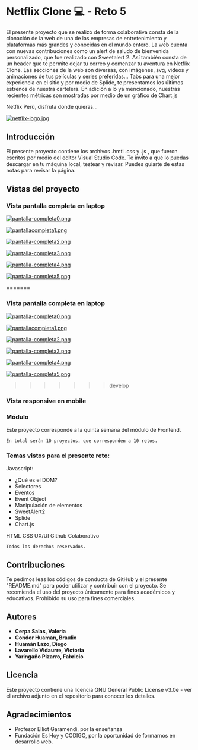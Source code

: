 # Netflix Clone 💻 - Reto 5

El presente proyecto que se realizó de forma colaborativa consta de la clonación de la web de una de las empresas de entretenimiento y plataformas más grandes y conocidas en el mundo entero.
La web cuenta con nuevas contribuciones como un alert de saludo de bienvenida personalizado, que fue realizado con Sweetalert 2. Así también consta de un header que te permite dejar tu correo y comenzar tu aventura en Netflix Clone. Las secciones de la web son diversas, con imágenes, svg, videos y animaciones de tus películas y series preferidas... Tabs para una mejor experiencia en el sitio y por medio de Splide, te presentamos los últimos estrenos de nuestra cartelera. En adición a lo ya mencionado, nuestras recientes métricas son mostradas por medio de un gráfico de Chart.js

Netflix Perú, disfruta donde quieras...

[![netflix-logo.jpg](https://i.postimg.cc/4x7rSLFs/netflix-logo.jpg)](https://postimg.cc/Js86yqL2)

## Introducción

El presente proyecto contiene los archivos .hmtl .css y .js , que fueron escritos por medio del editor Visual Studio Code.
Te invito a que lo puedas descargar en tu máquina local, testear y revisar. Puedes guiarte de estas notas para revisar la página.

## Vistas del proyecto

### Vista pantalla completa en laptop

[![pantalla-completa0.png](https://i.postimg.cc/pXT8RhFL/pantalla-completa0.png)](https://postimg.cc/kD0Dy5s0)

[![pantallacompleta1.png](https://i.postimg.cc/ZK1HCxZq/pantallacompleta1.png)](https://postimg.cc/nCGBW7X8)

[![pantalla-completa2.png](https://i.postimg.cc/sxGnN6yt/pantalla-completa2.png)](https://postimg.cc/8fDBFb7H)

[![pantalla-completa3.png](https://i.postimg.cc/2S70MBR8/pantalla-completa3.png)](https://postimg.cc/v4D76TZp)

[![pantalla-completa4.png](https://i.postimg.cc/8zZhLdgW/pantalla-completa4.png)](https://postimg.cc/DSbJTXZy)

[![pantalla-completa5.png](https://i.postimg.cc/VvFFT3pZ/pantalla-completa5.png)](https://postimg.cc/YLhgLypQ)

=======

### Vista pantalla completa en laptop

[![pantalla-completa0.png](https://i.postimg.cc/pXT8RhFL/pantalla-completa0.png)](https://postimg.cc/kD0Dy5s0)

[![pantallacompleta1.png](https://i.postimg.cc/ZK1HCxZq/pantallacompleta1.png)](https://postimg.cc/nCGBW7X8)

[![pantalla-completa2.png](https://i.postimg.cc/sxGnN6yt/pantalla-completa2.png)](https://postimg.cc/8fDBFb7H)

[![pantalla-completa3.png](https://i.postimg.cc/2S70MBR8/pantalla-completa3.png)](https://postimg.cc/v4D76TZp)

[![pantalla-completa4.png](https://i.postimg.cc/8zZhLdgW/pantalla-completa4.png)](https://postimg.cc/DSbJTXZy)

[![pantalla-completa5.png](https://i.postimg.cc/VvFFT3pZ/pantalla-completa5.png)](https://postimg.cc/YLhgLypQ)

> > > > > > > develop

### Vista responsive en mobile

### Módulo

Este proyecto corresponde a la quinta semana del módulo de Frontend.

```
En total serán 10 proyectos, que corresponden a 10 retos.
```

### Temas vistos para el presente reto:

Javascript:

- ¿Qué es el DOM?
- Selectores
- Eventos
- Event Object
- Manipulación de elementos
- SweetAlert2
- Splide
- Chart.js

HTML
CSS
UX/UI
Github Colaborativo

```
Todos los derechos reservados.
```

## Contribuciones

Te pedimos leas los códigos de conducta de GitHub y el presente "README.md" para poder utilizar y contribuir con el proyecto. Se recomienda el uso del proyecto únicamente para fines académicos y educativos. Prohibido su uso para fines comerciales.

## Autores

- **Cerpa Salas, Valeria**
- **Condor Huaman, Braulio**
- **Huamán Lazo, Diego**
- **Lavarello Vidaurre, Victoria**
- **Yaringaño Pizarro, Fabricio**

## Licencia

Este proyecto contiene una licencia GNU General Public License v3.0e - ver el archivo adjunto en el repositorio para conocer los detalles.

## Agradecimientos

- Profesor Elliot Garamendi, por la enseñanza
- Fundación Es Hoy y CODIGO, por la oportunidad de formarnos en desarrollo web.
